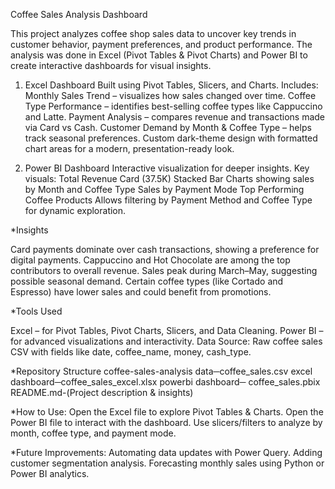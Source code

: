 Coffee Sales Analysis Dashboard

This project analyzes coffee shop sales data to uncover key trends in customer behavior, payment preferences, and product performance.
The analysis was done in Excel (Pivot Tables & Pivot Charts) and Power BI to create interactive dashboards for visual insights.

1. Excel Dashboard
Built using Pivot Tables, Slicers, and Charts.
Includes:
Monthly Sales Trend – visualizes how sales changed over time.
Coffee Type Performance – identifies best-selling coffee types like Cappuccino and Latte.
Payment Analysis – compares revenue and transactions made via Card vs Cash.
Customer Demand by Month & Coffee Type – helps track seasonal preferences.
Custom dark-theme design with formatted chart areas for a modern, presentation-ready look.

2. Power BI Dashboard
Interactive visualization for deeper insights.
Key visuals:
Total Revenue Card (37.5K)
Stacked Bar Charts showing sales by Month and Coffee Type
Sales by Payment Mode
Top Performing Coffee Products
Allows filtering by Payment Method and Coffee Type for dynamic exploration.

*Insights

Card payments dominate over cash transactions, showing a preference for digital payments.
Cappuccino and Hot Chocolate are among the top contributors to overall revenue.
Sales peak during March–May, suggesting possible seasonal demand.
Certain coffee types (like Cortado and Espresso) have lower sales and could benefit from promotions.

*Tools Used

Excel – for Pivot Tables, Pivot Charts, Slicers, and Data Cleaning.
Power BI – for advanced visualizations and interactivity.
Data Source: Raw coffee sales CSV with fields like date, coffee_name, money, cash_type.

*Repository Structure
coffee-sales-analysis
data─coffee_sales.csv
excel dashboard─coffee_sales_excel.xlsx
powerbi dashboard─ coffee_sales.pbix
README.md-(Project description & insights)

*How to Use:
Open the Excel file to explore Pivot Tables & Charts.
Open the Power BI file to interact with the dashboard.
Use slicers/filters to analyze by month, coffee type, and payment mode.

*Future Improvements:
Automating data updates with Power Query.
Adding customer segmentation analysis.
Forecasting monthly sales using Python or Power BI analytics.
